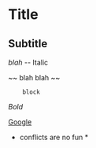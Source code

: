 # Title

## Subtitle

_blah_  -- Italic

~~ blah blah ~~

```
	block
```

*Bold*

[Google](www.google.com)

* conflicts are no fun *
